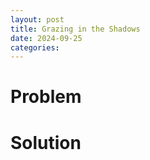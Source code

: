 ```yaml
---
layout: post
title: Grazing in the Shadows 
date: 2024-09-25
categories: 
---
```


# Problem



# Solution
